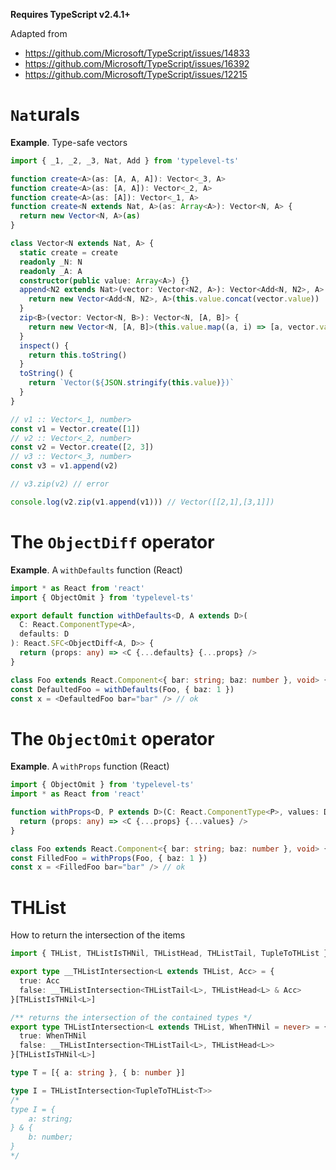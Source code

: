 **Requires TypeScript v2.4.1+**

Adapted from

- https://github.com/Microsoft/TypeScript/issues/14833
- https://github.com/Microsoft/TypeScript/issues/16392
- https://github.com/Microsoft/TypeScript/issues/12215


# `Nat`urals

**Example**. Type-safe vectors

```ts
import { _1, _2, _3, Nat, Add } from 'typelevel-ts'

function create<A>(as: [A, A, A]): Vector<_3, A>
function create<A>(as: [A, A]): Vector<_2, A>
function create<A>(as: [A]): Vector<_1, A>
function create<N extends Nat, A>(as: Array<A>): Vector<N, A> {
  return new Vector<N, A>(as)
}

class Vector<N extends Nat, A> {
  static create = create
  readonly _N: N
  readonly _A: A
  constructor(public value: Array<A>) {}
  append<N2 extends Nat>(vector: Vector<N2, A>): Vector<Add<N, N2>, A> {
    return new Vector<Add<N, N2>, A>(this.value.concat(vector.value))
  }
  zip<B>(vector: Vector<N, B>): Vector<N, [A, B]> {
    return new Vector<N, [A, B]>(this.value.map((a, i) => [a, vector.value[i]] as [A, B]))
  }
  inspect() {
    return this.toString()
  }
  toString() {
    return `Vector(${JSON.stringify(this.value)})`
  }
}

// v1 :: Vector<_1, number>
const v1 = Vector.create([1])
// v2 :: Vector<_2, number>
const v2 = Vector.create([2, 3])
// v3 :: Vector<_3, number>
const v3 = v1.append(v2)

// v3.zip(v2) // error

console.log(v2.zip(v1.append(v1))) // Vector([[2,1],[3,1]])
```

# The `ObjectDiff` operator

**Example**. A `withDefaults` function (React)

```ts
import * as React from 'react'
import { ObjectOmit } from 'typelevel-ts'

export default function withDefaults<D, A extends D>(
  C: React.ComponentType<A>,
  defaults: D
): React.SFC<ObjectDiff<A, D>> {
  return (props: any) => <C {...defaults} {...props} />
}

class Foo extends React.Component<{ bar: string; baz: number }, void> {}
const DefaultedFoo = withDefaults(Foo, { baz: 1 })
const x = <DefaultedFoo bar="bar" /> // ok
```

# The `ObjectOmit` operator

**Example**. A `withProps` function (React)

```ts
import { ObjectOmit } from 'typelevel-ts'
import * as React from 'react'

function withProps<D, P extends D>(C: React.ComponentType<P>, values: D): React.SFC<ObjectOmit<P, keyof D>> {
  return (props: any) => <C {...props} {...values} />
}

class Foo extends React.Component<{ bar: string; baz: number }, void> {}
const FilledFoo = withProps(Foo, { baz: 1 })
const x = <FilledFoo bar="bar" /> // ok
```

# THList

How to return the intersection of the items

```ts
import { THList, THListIsTHNil, THListHead, THListTail, TupleToTHList } from 'typelevel-ts'

export type __THListIntersection<L extends THList, Acc> = {
  true: Acc
  false: __THListIntersection<THListTail<L>, THListHead<L> & Acc>
}[THListIsTHNil<L>]

/** returns the intersection of the contained types */
export type THListIntersection<L extends THList, WhenTHNil = never> = {
  true: WhenTHNil
  false: __THListIntersection<THListTail<L>, THListHead<L>>
}[THListIsTHNil<L>]

type T = [{ a: string }, { b: number }]

type I = THListIntersection<TupleToTHList<T>>
/*
type I = {
    a: string;
} & {
    b: number;
}
*/
```
